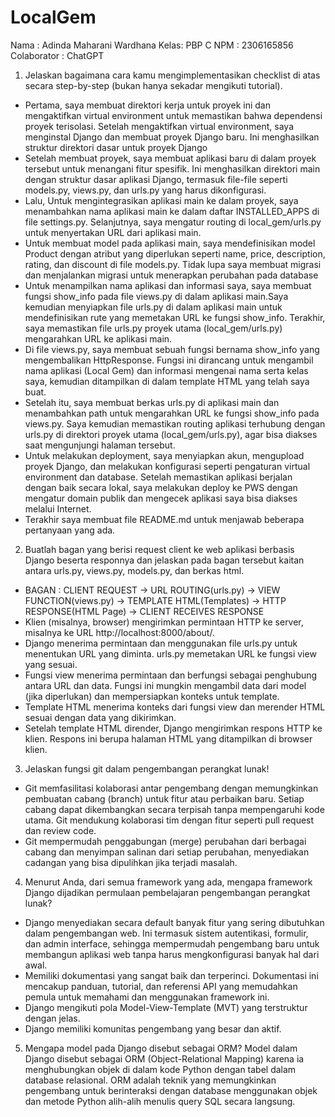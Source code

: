 # LocalGem

Nama : Adinda Maharani Wardhana
Kelas: PBP C
NPM  : 2306165856
Colaborator : ChatGPT

1) Jelaskan bagaimana cara kamu mengimplementasikan checklist di atas secara step-by-step (bukan hanya sekadar mengikuti tutorial).
- Pertama, saya membuat direktori kerja untuk proyek ini dan mengaktifkan virtual environment untuk memastikan bahwa dependensi proyek terisolasi. Setelah mengaktifkan virtual environment, saya menginstal Django dan membuat proyek Django baru. Ini menghasilkan struktur direktori dasar untuk proyek Django
- Setelah membuat proyek, saya membuat aplikasi baru di dalam proyek tersebut untuk menangani fitur spesifik. Ini menghasilkan direktori main dengan struktur dasar aplikasi Django, termasuk file-file seperti models.py, views.py, dan urls.py yang harus dikonfigurasi.
- Lalu, Untuk mengintegrasikan aplikasi main ke dalam proyek, saya menambahkan nama aplikasi main ke dalam daftar INSTALLED_APPS di file settings.py. Selanjutnya, saya mengatur routing di local_gem/urls.py untuk menyertakan URL dari aplikasi main.
- Untuk membuat model pada aplikasi main, saya mendefinisikan model Product dengan atribut yang diperlukan seperti name, price, description, rating, dan discount di file models.py. Tidak lupa saya membuat migrasi dan menjalankan migrasi untuk menerapkan perubahan pada database
- Untuk menampilkan nama aplikasi dan informasi saya, saya membuat fungsi show_info pada file views.py di dalam aplikasi main.Saya kemudian menyiapkan file urls.py di dalam aplikasi main untuk mendefinisikan rute yang memetakan URL ke fungsi show_info. Terakhir, saya memastikan file urls.py proyek utama (local_gem/urls.py) mengarahkan URL ke aplikasi main.
- Di file views.py, saya membuat sebuah fungsi bernama show_info yang mengembalikan HttpResponse. Fungsi ini dirancang untuk mengambil nama aplikasi (Local Gem) dan informasi mengenai nama serta kelas saya, kemudian ditampilkan di dalam template HTML yang telah saya buat.
- Setelah itu, saya membuat berkas urls.py di aplikasi main dan menambahkan path untuk mengarahkan URL ke fungsi show_info pada views.py. Saya kemudian memastikan routing aplikasi terhubung dengan urls.py di direktori proyek utama (local_gem/urls.py), agar bisa diakses saat mengunjungi halaman tersebut.
- Untuk melakukan deployment, saya menyiapkan akun, mengupload proyek Django, dan melakukan konfigurasi seperti pengaturan virtual environment dan database. Setelah memastikan aplikasi berjalan dengan baik secara lokal, saya melakukan deploy ke PWS dengan mengatur domain publik dan mengecek aplikasi saya bisa diakses melalui Internet.
- Terakhir saya membuat file README.md untuk menjawab beberapa pertanyaan yang ada. 

2) Buatlah bagan yang berisi request client ke web aplikasi berbasis Django beserta responnya dan jelaskan pada bagan tersebut kaitan antara urls.py, views.py, models.py, dan berkas html.
- BAGAN : CLIENT REQUEST -> URL ROUTING(urls.py) -> VIEW FUNCTION(views.py) -> TEMPLATE HTML(Templates) -> HTTP RESPONSE(HTML Page) -> CLIENT RECEIVES RESPONSE
- Klien (misalnya, browser) mengirimkan permintaan HTTP ke server, misalnya ke URL http://localhost:8000/about/.
- Django menerima permintaan dan menggunakan file urls.py untuk menentukan URL yang diminta. urls.py memetakan URL ke fungsi view yang sesuai.
- Fungsi view menerima permintaan dan berfungsi sebagai penghubung antara URL dan data. Fungsi ini mungkin mengambil data dari model (jika diperlukan) dan mempersiapkan konteks untuk template.
- Template HTML menerima konteks dari fungsi view dan merender HTML sesuai dengan data yang dikirimkan.
- Setelah template HTML dirender, Django mengirimkan respons HTTP ke klien. Respons ini berupa halaman HTML yang ditampilkan di browser klien.

3) Jelaskan fungsi git dalam pengembangan perangkat lunak!
- Git memfasilitasi kolaborasi antar pengembang dengan memungkinkan pembuatan cabang (branch) untuk fitur atau perbaikan baru. Setiap cabang dapat dikembangkan secara terpisah tanpa mempengaruhi kode utama. Git mendukung kolaborasi tim dengan fitur seperti pull request dan review code.
- Git mempermudah penggabungan (merge) perubahan dari berbagai cabang dan menyimpan salinan dari setiap perubahan, menyediakan cadangan yang bisa dipulihkan jika terjadi masalah. 

4) Menurut Anda, dari semua framework yang ada, mengapa framework Django dijadikan permulaan pembelajaran pengembangan perangkat lunak?
- Django menyediakan secara default banyak fitur yang sering dibutuhkan dalam pengembangan web. Ini termasuk sistem autentikasi, formulir, dan admin interface, sehingga mempermudah pengembang baru untuk membangun aplikasi web tanpa harus mengkonfigurasi banyak hal dari awal.
- Memiliki dokumentasi yang sangat baik dan terperinci. Dokumentasi ini mencakup panduan, tutorial, dan referensi API yang memudahkan pemula untuk memahami dan menggunakan framework ini.
- Django mengikuti pola Model-View-Template (MVT) yang terstruktur dengan jelas. 
- Django memiliki komunitas pengembang yang besar dan aktif.

5) Mengapa model pada Django disebut sebagai ORM?
Model dalam Django disebut sebagai ORM (Object-Relational Mapping) karena ia menghubungkan objek di dalam kode Python dengan tabel dalam database relasional. ORM adalah teknik yang memungkinkan pengembang untuk berinteraksi dengan database menggunakan objek dan metode Python alih-alih menulis query SQL secara langsung.